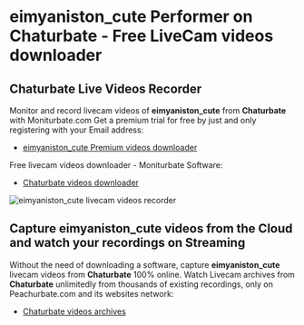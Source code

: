 # eimyaniston_cute Performer on Chaturbate - Free LiveCam videos downloader

## Chaturbate Live Videos Recorder

Monitor and record livecam videos of **eimyaniston_cute** from **Chaturbate** with Moniturbate.com
Get a premium trial for free by just and only registering with your Email address:
* [eimyaniston_cute Premium videos downloader](https://moniturbate.com/request-demo-licence-key.html)

Free livecam videos downloader - Moniturbate Software:
* [Chaturbate videos downloader](https://moniturbate.com/moniturbate-download-software.html)

![eimyaniston_cute livecam videos recorder](https://peachurnet.com/templates/moniturbate-software.png)


## Capture eimyaniston_cute videos from the Cloud and watch your recordings on Streaming

Without the need of downloading a software, capture **eimyaniston_cute** livecam videos from **Chaturbate** 100% online.
Watch Livecam archives from **Chaturbate** unlimitedly from thousands of existing recordings, only on Peachurbate.com and its websites network:
* [Chaturbate videos archives](https://peachurnet.com/)